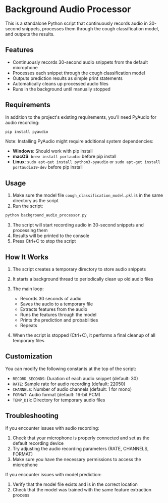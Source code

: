 # Background Audio Processor

This is a standalone Python script that continuously records audio in 30-second snippets, processes them through the cough classification model, and outputs the results.

## Features

- Continuously records 30-second audio snippets from the default microphone
- Processes each snippet through the cough classification model
- Outputs prediction results as simple print statements
- Automatically cleans up processed audio files
- Runs in the background until manually stopped

## Requirements

In addition to the project's existing requirements, you'll need PyAudio for audio recording:

```bash
pip install pyaudio
```

Note: Installing PyAudio might require additional system dependencies:

- **Windows**: Should work with pip install
- **macOS**: `brew install portaudio` before pip install
- **Linux**: `sudo apt-get install python3-pyaudio` or `sudo apt-get install portaudio19-dev` before pip install

## Usage

1. Make sure the model file `cough_classification_model.pkl` is in the same directory as the script
2. Run the script:

```bash
python background_audio_processor.py
```

3. The script will start recording audio in 30-second snippets and processing them
4. Results will be printed to the console
5. Press Ctrl+C to stop the script

## How It Works

1. The script creates a temporary directory to store audio snippets
2. It starts a background thread to periodically clean up old audio files
3. The main loop:
   - Records 30 seconds of audio
   - Saves the audio to a temporary file
   - Extracts features from the audio
   - Runs the features through the model
   - Prints the prediction and probabilities
   - Repeats

4. When the script is stopped (Ctrl+C), it performs a final cleanup of all temporary files

## Customization

You can modify the following constants at the top of the script:

- `RECORD_SECONDS`: Duration of each audio snippet (default: 30)
- `RATE`: Sample rate for audio recording (default: 22050)
- `CHANNELS`: Number of audio channels (default: 1 for mono)
- `FORMAT`: Audio format (default: 16-bit PCM)
- `TEMP_DIR`: Directory for temporary audio files

## Troubleshooting

If you encounter issues with audio recording:

1. Check that your microphone is properly connected and set as the default recording device
2. Try adjusting the audio recording parameters (RATE, CHANNELS, FORMAT)
3. Make sure you have the necessary permissions to access the microphone

If you encounter issues with model prediction:

1. Verify that the model file exists and is in the correct location
2. Check that the model was trained with the same feature extraction process